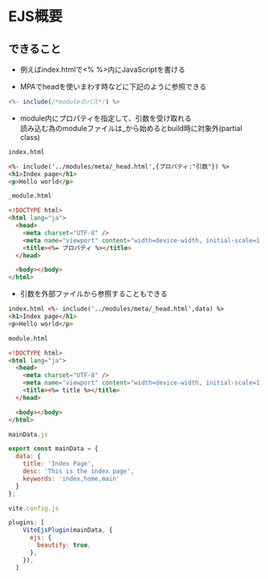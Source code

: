 # EJS概要

## できること

- 例えばindex.htmlで<% %>内にJavaScriptを書ける

- MPAでheadを使いまわす時などに下記のように参照できる

```javascript
<%- include(/*moduleのパス*/) %>
```

- module内にプロパティを指定して、引数を受け取れる<br>
読み込む為のmoduleファイルは_から始めるとbuild時に対象外(partial class)

```html
index.html 

<%- include('../modules/meta/_head.html',{プロパティ:"引数"}) %>
<h1>Index page</h1>
<p>Hello world</p>
```

```html
_module.html

<!DOCTYPE html>
<html lang="ja">
  <head>
    <meta charset="UTF-8" />
    <meta name="viewport" content="width=device-width, initial-scale=1.0" />
    <title><%= プロパティ %></title>
  </head>

  <body></body>
</html>
```

- 引数を外部ファイルから参照することもできる

```html
index.html <%- include('../modules/meta/_head.html',data) %>
<h1>Index page</h1>
<p>Hello world</p>
```

```html
module.html

<!DOCTYPE html>
<html lang="ja">
  <head>
    <meta charset="UTF-8" />
    <meta name="viewport" content="width=device-width, initial-scale=1.0" />
    <title><%= title %></title>
  </head>

  <body></body>
</html>
```

```javascript
mainData.js

export const mainData = {
  data: {
    title: 'Index Page',
    desc: 'This is the index page',
    keywords: 'index,home,main'
  }
};
```
```javascript
vite.config.js

plugins: [
    ViteEjsPlugin(mainData, {
      ejs: {
        beautify: true,
      },
    }),
  ]
```